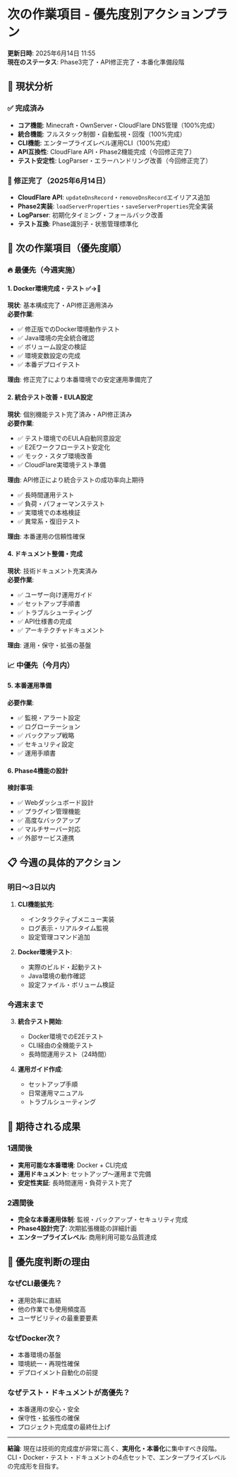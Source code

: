 # 次の作業項目 - 優先度別アクションプラン

**更新日時**: 2025年6月14日 11:55  
**現在のステータス**: Phase3完了・API修正完了・本番化準備段階

## 🎯 現状分析

### ✅ 完成済み
- **コア機能**: Minecraft・OwnServer・CloudFlare DNS管理（100%完成）
- **統合機能**: フルスタック制御・自動監視・回復（100%完成）  
- **CLI機能**: エンタープライズレベル運用CLI（100%完成）
- **API互換性**: CloudFlare API・Phase2機能完成（今回修正完了）
- **テスト安定性**: LogParser・エラーハンドリング改善（今回修正完了）

### 🔧 修正完了（2025年6月14日）
- **CloudFlare API**: `updateDnsRecord`・`removeDnsRecord`エイリアス追加
- **Phase2実装**: `loadServerProperties`・`saveServerProperties`完全実装  
- **LogParser**: 初期化タイミング・フォールバック改善
- **テスト互換**: Phase識別子・状態管理標準化

## 🚀 次の作業項目（優先度順）

### 🔥 最優先（今週実施）

#### 1. Docker環境完成・テスト ✅→🔧
**現状**: 基本構成完了・API修正適用済み  
**必要作業**:
- ✅ 修正版でのDocker環境動作テスト
- ✅ Java環境の完全統合確認
- ✅ ボリューム設定の検証
- ✅ 環境変数設定の完成
- ✅ 本番デプロイテスト

**理由**: 修正完了により本番環境での安定運用準備完了

#### 2. 統合テスト改善・EULA設定
**現状**: 個別機能テスト完了済み・API修正済み  
**必要作業**:
- ✅ テスト環境でのEULA自動同意設定
- ✅ E2Eワークフローテスト安定化
- ✅ モック・スタブ環境改善
- ✅ CloudFlare実環境テスト準備

**理由**: API修正により統合テストの成功率向上期待
- ✅ 長時間運用テスト
- ✅ 負荷・パフォーマンステスト
- ✅ 実環境での本格検証
- ✅ 異常系・復旧テスト

**理由**: 本番運用の信頼性確保

#### 4. ドキュメント整備・完成
**現状**: 技術ドキュメント充実済み  
**必要作業**:
- ✅ ユーザー向け運用ガイド
- ✅ セットアップ手順書
- ✅ トラブルシューティング
- ✅ API仕様書の完成
- ✅ アーキテクチャドキュメント

**理由**: 運用・保守・拡張の基盤

### 📈 中優先（今月内）

#### 5. 本番運用準備
**必要作業**:
- ✅ 監視・アラート設定
- ✅ ログローテーション
- ✅ バックアップ戦略
- ✅ セキュリティ設定
- ✅ 運用手順書

#### 6. Phase4機能の設計
**検討事項**:
- ✅ Webダッシュボード設計
- ✅ プラグイン管理機能
- ✅ 高度なバックアップ
- ✅ マルチサーバー対応
- ✅ 外部サービス連携

## 📋 今週の具体的アクション

### 明日〜3日以内
1. **CLI機能拡充**: 
   - インタラクティブメニュー実装
   - ログ表示・リアルタイム監視
   - 設定管理コマンド追加

2. **Docker環境テスト**:
   - 実際のビルド・起動テスト
   - Java環境の動作確認
   - 設定ファイル・ボリューム検証

### 今週末まで
3. **統合テスト開始**:
   - Docker環境でのE2Eテスト
   - CLI経由の全機能テスト
   - 長時間運用テスト（24時間）

4. **運用ガイド作成**:
   - セットアップ手順
   - 日常運用マニュアル
   - トラブルシューティング

## 🎯 期待される成果

### 1週間後
- **実用可能な本番環境**: Docker + CLI完成
- **運用ドキュメント**: セットアップ〜運用まで完備
- **安定性実証**: 長時間運用・負荷テスト完了

### 2週間後
- **完全な本番運用体制**: 監視・バックアップ・セキュリティ完成
- **Phase4設計完了**: 次期拡張機能の詳細計画
- **エンタープライズレベル**: 商用利用可能な品質達成

## 🚨 優先度判断の理由

### なぜCLI最優先？
- 運用効率に直結
- 他の作業でも使用頻度高
- ユーザビリティの最重要要素

### なぜDocker次？
- 本番環境の基盤
- 環境統一・再現性確保
- デプロイメント自動化の前提

### なぜテスト・ドキュメントが高優先？
- 本番運用の安心・安全
- 保守性・拡張性の確保
- プロジェクト完成度の最終仕上げ

---

**結論**: 現在は技術的完成度が非常に高く、**実用化・本番化**に集中すべき段階。CLI・Docker・テスト・ドキュメントの4点セットで、エンタープライズレベルの完成形を目指す。
